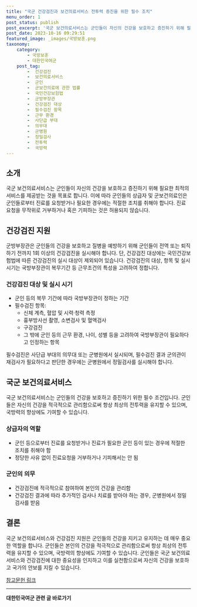 ```yaml
---
title: "국군 건강검진과 보건의료서비스 전투력 증진을 위한 필수 조치"
menu_order: 1
post_status: publish
post_excerpt: '국군 보건의료서비스는 군인들이 자신의 건강을 보호하고 증진하기 위해 필요한 최적의 서비스를 제공받는 것을 목표로 합니다. 이에 따라 군인들의 상급자 및 군보건의료인은 군인들로부터 진료를 요청받거나 필요한 경우에는 적절한 조치를 취해야 합니다. 진료 요청을 무작위로 거부하거나 혹은 기피하는 것은 허용되지 않습니다.'
post_date: 2023-10-16 09:29:51
featured_image: _images/국방보훈.png
taxonomy:
    category:
        - 국방보훈
        - 대한민국여군
    post_tag:
        -  건강검진
        -  보건의료서비스
        -  군인
        -  군보건의료에 관한 법률
        -  국민건강보험법
        -  군방부장관
        -  건강검진 대상
        -  필수검진 항목
        -  근무 환경
        -  사단급 부대
        -  의무대
        -  군병원
        -  정밀검사
        -  전투력
        -  국방력
---
```




## 소개

국군 보건의료서비스는 군인들이 자신의 건강을 보호하고 증진하기 위해 필요한 최적의 서비스를 제공받는 것을 목표로 합니다. 이에 따라 군인들의 상급자 및 군보건의료인은 군인들로부터 진료를 요청받거나 필요한 경우에는 적절한 조치를 취해야 합니다. 진료 요청을 무작위로 거부하거나 혹은 기피하는 것은 허용되지 않습니다.

## 건강검진 지원

군방부장관은 군인들의 건강을 보호하고 질병을 예방하기 위해 군인들이 전역 또는 퇴직하기 전까지 1회 이상의 건강검진을 실시해야 합니다. 단, 건강검진 대상에는 국민건강보험법에 따른 건강검진의 실시 대상이 제외되어 있습니다. 건강검진의 대상, 항목 및 실시 시기는 국방부장관이 복무기간 등 근무조건의 특성을 고려하여 정합니다.

### 건강검진 대상 및 실시 시기

- 군인 등의 복무 기간에 따라 국방부장관이 정하는 기간
- 필수검진 항목:
  - 신체 계측, 혈압 및 시력·청력 측정
  - 흉부방사선 촬영, 소변검사 및 혈액검사
  - 구강검진
  - 그 밖에 군인 등의 근무 환경, 나이, 성별 등을 고려하여 국방부장관이 필요하다고 인정하는 항목

필수검진은 사단급 부대의 의무대 또는 군병원에서 실시되며, 필수검진 결과 군의관이 재검사가 필요하다고 판단한 경우에는 군병원에서 정밀검사를 실시해야 합니다.

## 국군 보건의료서비스

국군 보건의료서비스는 군인들의 건강을 보호하고 증진하기 위한 필수 조건입니다. 군인들은 자신의 건강을 적극적으로 관리함으로써 항상 최상의 전투력을 유지할 수 있으며, 국방력의 향상에도 기여할 수 있습니다.

### 상급자의 역할

- 군인 등으로부터 진료를 요청받거나 진료가 필요한 군인 등이 있는 경우에 적절한 조치를 취해야 함
- 정당한 사유 없이 진료요청을 거부하거나 기피해서는 안 됨

### 군인의 의무

- 건강검진에 적극적으로 참여하여 본인의 건강을 관리함
- 건강검진 결과에 따라 추가적인 검사나 치료를 받아야 하는 경우, 군병원에서 정밀검사를 받음

## 결론

국군 보건의료서비스와 건강검진 지원은 군인들의 건강을 지키고 유지하는 데 매우 중요한 역할을 합니다. 군인들은 본인의 건강을 적극적으로 관리함으로써 항상 최상의 전투력을 유지할 수 있으며, 국방력의 향상에도 기여할 수 있습니다. 군인들은 국군 보건의료서비스와 건강검진에 대한 중요성을 인지하고 이를 실천함으로써 자신의 건강을 보호하고 국가의 안보를 지킬 수 있습니다.

[참고문헌 링크](reference-link)
<!-- wp:separator -->
<hr class="wp-block-separator has-alpha-channel-opacity"/>
<!-- /wp:separator -->

<!-- wp:group {"backgroundColor":"base","layout":{"type":"constrained"}} -->
<div class="wp-block-group has-base-background-color has-background"><!-- wp:paragraph {"align":"center","fontSize":"medium"} -->
<p class="has-text-align-center has-large-font-size"><strong>대한민국여군 관련 글 바로가기</strong></p>
<!-- /wp:paragraph -->


<!-- wp:latest-posts
{"categories":[{"id":7224,"count":19,"description":"","link":"https://uknowlaw.com/category/%eb%8c%80%ed%95%9c%eb%af%bc%ea%b5%ad%ec%97%ac%ea%b5%b0/","name":"대한민국여군","slug":"대한민국여군","taxonomy":"category","parent":0,"meta":[],"_links":{"self":[{"href":"https://uknowlaw.com/wp-json/wp/v2/categories/7224"}],"collection":[{"href":"https://uknowlaw.com/wp-json/wp/v2/categories"}],"about":[{"href":"https://uknowlaw.com/wp-json/wp/v2/taxonomies/category"}],"wp:post_type":[{"href":"https://uknowlaw.com/wp-json/wp/v2/posts?categories=7224"}],"curies":[{"name":"wp","href":"https://api.w.org/{rel}","templated":true}]}}]} /--></div>
<!-- /wp:group -->